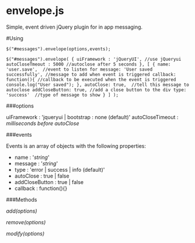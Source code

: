 envelope.js
===========

Simple, event driven jQuery plugin for in app messaging.

#Using

`$("#messages").envelope(options,events);`

`$("#messages").envelope(
	{
		uiFramework : 'jQueryUI', //use jQueryui
		autoCloseTmeout : 5000 //autoclose after 5 seconds
	},
	[
		{
			name: 'user.save',  //event to listen for
			message: 'User saved successfully', //message to add when event is triggered
			callback: function(){ //callback to be executed when the event is triggered
				console.log("User saved");
			},
			autoClose: true,  //tell this message to autoclose
			addCloseButton: true, //add a close button to the div
			type: 'success'  //type of message to show
		}
	]
);`

###options

uiFramework : 'jqueryui | bootstrap : none (default)'
autoCloseTimeout : _milliseconds before autoClose_

###events

Events is an array of objects with the following properties:
 
 * name : '_string_'
 * message : '_string_'
 * type : 'error | success | info (default)' 
 * autoClose : true | false
 * addCloseButton : true | false
 * callback : function(){}

###Methods

_add(options)_

_remove(options)_

_modify(options)_
